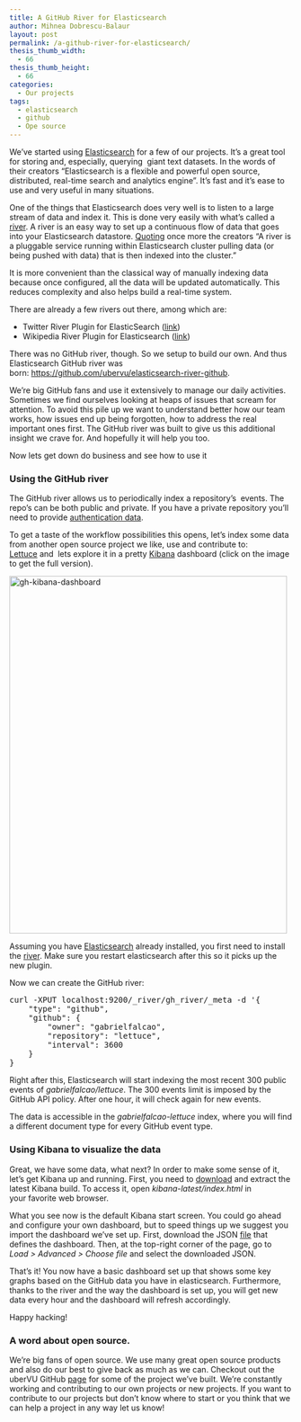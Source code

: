 ```yaml
---
title: A GitHub River for Elasticsearch
author: Mihnea Dobrescu-Balaur
layout: post
permalink: /a-github-river-for-elasticsearch/
thesis_thumb_width:
  - 66
thesis_thumb_height:
  - 66
categories:
  - Our projects
tags:
  - elasticsearch
  - github
  - Ope source
---
```

We&#8217;ve started using [Elasticsearch][1] for a few of our projects. It&#8217;s a great tool for storing and, especially, querying  giant text datasets. In the words of their creators &#8220;Elasticsearch is a flexible and powerful open source, distributed, real-time search and analytics engine&#8221;. It&#8217;s fast and it&#8217;s ease to use and very useful in many situations.

One of the things that Elasticsearch does very well is to listen to a large stream of data and index it. This is done very easily with what&#8217;s called a [river][2]. A river is an easy way to set up a continuous flow of data that goes into your Elasticsearch datastore. [Quoting][3] once more the creators &#8220;A river is a pluggable service running within Elasticsearch cluster pulling data (or being pushed with data) that is then indexed into the cluster.&#8221;

It is more convenient than the classical way of manually indexing data because once configured, all the data will be updated automatically. This reduces complexity and also helps build a real-time system.

There are already a few rivers out there, among which are:

*   Twitter River Plugin for ElasticSearch ([link][4])
*   Wikipedia River Plugin for Elasticsearch ([link][5])

There was no GitHub river, though. So we setup to build our own. And thus Elasticsearch GitHub river was born: <https://github.com/ubervu/elasticsearch-river-github>.

We&#8217;re big GitHub fans and use it extensively to manage our daily activities. Sometimes we find ourselves looking at heaps of issues that scream for attention. To avoid this pile up we want to understand better how our team works, how issues end up being forgotten, how to address the real important ones first. The GitHub river was built to give us this additional insight we crave for. And hopefully it will help you too.

Now lets get down do business and see how to use it

### Using the GitHub river

The GitHub river allows us to periodically index a repository&#8217;s  events. The repo&#8217;s can be both public and private. If you have a private repository you&#8217;ll need to provide [authentication data][6].

To get a taste of the workflow possibilities this opens, let&#8217;s index some data from another open source project we like, use and contribute to: [Lettuce][7] and  lets explore it in a pretty [Kibana][8] dashboard (click on the image to get the full version).

<a href="{{ site.url }}/images/wordpress/2014/02/gh-kibana-dashboard.png" target="_blank"><img class="wp-image-149 aligncenter" alt="gh-kibana-dashboard" src="{{ site.url }}/images/wordpress/2014/02/gh-kibana-dashboard.png" width="494" height="636" /></a>

Assuming you have [Elasticsearch][9] already installed, you first need to install the [river][10]. Make sure you restart elasticsearch after this so it picks up the new plugin.

Now we can create the GitHub river:

<pre>curl -XPUT localhost:9200/_river/gh_river/_meta -d '{
    "type": "github",
    "github": {
        "owner": "gabrielfalcao",
        "repository": "lettuce",
        "interval": 3600
    }
}</pre>

Right after this, Elasticsearch will start indexing the most recent 300 public events of *gabrielfalcao/lettuce*. The 300 events limit is imposed by the GitHub API policy. After one hour, it will check again for new events.

The data is accessible in the *gabrielfalcao-lettuce* index, where you will find a different document type for every GitHub event type.

### Using Kibana to visualize the data

Great, we have some data, what next? In order to make some sense of it, let&#8217;s get Kibana up and running. First, you need to [download][11] and extract the latest Kibana build. To access it, open *kibana-latest/index.html* in your favorite web browser.

What you see now is the default Kibana start screen. You could go ahead and configure your own dashboard, but to speed things up we suggest you import the dashboard we&#8217;ve set up. First, download the JSON [file][12] that defines the dashboard. Then, at the top-right corner of the page, go to *Load > Advanced > Choose file* and select the downloaded JSON.

That&#8217;s it! You now have a basic dashboard set up that shows some key graphs based on the GitHub data you have in elasticsearch. Furthermore, thanks to the river and the way the dashboard is set up, you will get new data every hour and the dashboard will refresh accordingly.

Happy hacking!

### A word about open source.

We&#8217;re big fans of open source. We use many great open source products and also do our best to give back as much as we can. Checkout out the uberVU GitHub [page][13] for some of the project we&#8217;ve built. We&#8217;re constantly working and contributing to our own projects or new projects. If you want to contribute to our projects but don&#8217;t know where to start or you think that we can help a project in any way let us know!

<div class="addtoany_share_save_container addtoany_content_bottom">
  <div class="a2a_kit a2a_kit_size_32 addtoany_list a2a_target" id="wpa2a_9">
    <a class="a2a_button_facebook" href="http://www.addtoany.com/add_to/facebook?linkurl=http%3A%2F%2Fdev.ubervu.com%2Fa-github-river-for-elasticsearch%2F&linkname=A%20GitHub%20River%20for%20Elasticsearch" title="Facebook" rel="nofollow" target="_blank"></a><a class="a2a_button_twitter" href="http://www.addtoany.com/add_to/twitter?linkurl=http%3A%2F%2Fdev.ubervu.com%2Fa-github-river-for-elasticsearch%2F&linkname=A%20GitHub%20River%20for%20Elasticsearch" title="Twitter" rel="nofollow" target="_blank"></a><a class="a2a_button_google_plus" href="http://www.addtoany.com/add_to/google_plus?linkurl=http%3A%2F%2Fdev.ubervu.com%2Fa-github-river-for-elasticsearch%2F&linkname=A%20GitHub%20River%20for%20Elasticsearch" title="Google+" rel="nofollow" target="_blank"></a><a class="a2a_dd addtoany_share_save" href="http://www.addtoany.com/share_save"></a>
  </div>
</div>

 [1]: http://www.elasticsearch.org/
 [2]: http://www.elasticsearch.org/blog/the-river/
 [3]: http://www.elasticsearch.org/guide/en/elasticsearch/rivers/current/index.html
 [4]: https://github.com/elasticsearch/elasticsearch-river-twitter/
 [5]: https://github.com/elasticsearch/elasticsearch-river-wikipedia/blob/master/README.md
 [6]: https://github.com/uberVU/elasticsearch-river-github/blob/master/README.md
 [7]: https://github.com/gabrielfalcao/lettuce
 [8]: http://www.elasticsearch.org/overview/kibana/
 [9]: http://www.elasticsearch.org/overview/elkdownloads/
 [10]: http://www.elasticsearch.org/guide/en/elasticsearch/reference/current/modules-plugins.html
 [11]: http://download.elasticsearch.org/kibana/kibana/kibana-latest.zip
 [12]: http://data.mihneadb.net/gh-kibana.json
 [13]: https://github.com/ubervu/